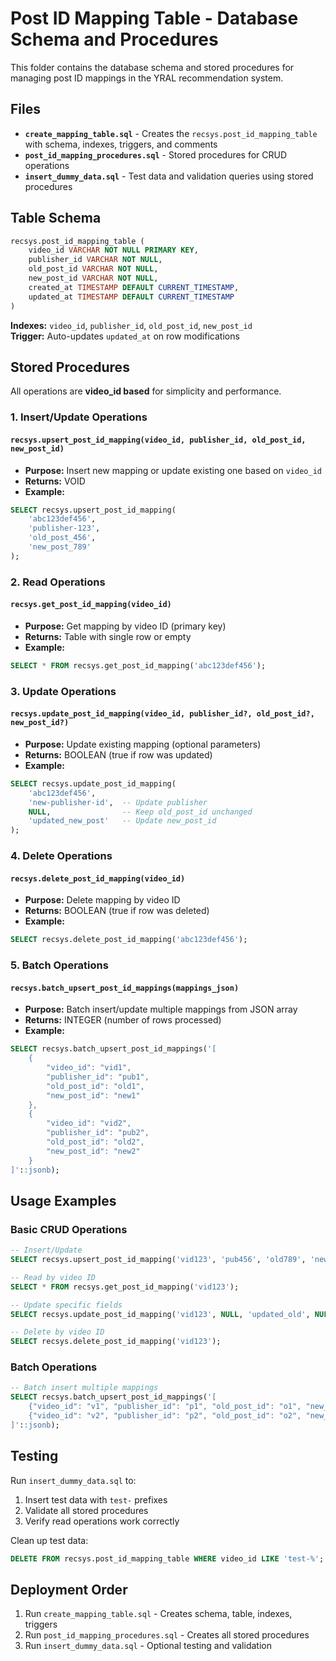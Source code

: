 # Post ID Mapping Table - Database Schema and Procedures

This folder contains the database schema and stored procedures for managing post ID mappings in the YRAL recommendation system.

## Files

- **`create_mapping_table.sql`** - Creates the `recsys.post_id_mapping_table` with schema, indexes, triggers, and comments
- **`post_id_mapping_procedures.sql`** - Stored procedures for CRUD operations
- **`insert_dummy_data.sql`** - Test data and validation queries using stored procedures

## Table Schema

```sql
recsys.post_id_mapping_table (
    video_id VARCHAR NOT NULL PRIMARY KEY,
    publisher_id VARCHAR NOT NULL,
    old_post_id VARCHAR NOT NULL,
    new_post_id VARCHAR NOT NULL,
    created_at TIMESTAMP DEFAULT CURRENT_TIMESTAMP,
    updated_at TIMESTAMP DEFAULT CURRENT_TIMESTAMP
)
```

**Indexes:** `video_id`, `publisher_id`, `old_post_id`, `new_post_id`  
**Trigger:** Auto-updates `updated_at` on row modifications

## Stored Procedures

All operations are **video_id based** for simplicity and performance.

### 1. Insert/Update Operations

#### `recsys.upsert_post_id_mapping(video_id, publisher_id, old_post_id, new_post_id)`
- **Purpose:** Insert new mapping or update existing one based on `video_id`
- **Returns:** VOID
- **Example:**
```sql
SELECT recsys.upsert_post_id_mapping(
    'abc123def456',
    'publisher-123',
    'old_post_456',
    'new_post_789'
);
```

### 2. Read Operations

#### `recsys.get_post_id_mapping(video_id)`
- **Purpose:** Get mapping by video ID (primary key)
- **Returns:** Table with single row or empty
- **Example:**
```sql
SELECT * FROM recsys.get_post_id_mapping('abc123def456');
```

### 3. Update Operations

#### `recsys.update_post_id_mapping(video_id, publisher_id?, old_post_id?, new_post_id?)`
- **Purpose:** Update existing mapping (optional parameters)
- **Returns:** BOOLEAN (true if row was updated)
- **Example:**
```sql
SELECT recsys.update_post_id_mapping(
    'abc123def456',
    'new-publisher-id',  -- Update publisher
    NULL,                -- Keep old_post_id unchanged
    'updated_new_post'   -- Update new_post_id
);
```

### 4. Delete Operations

#### `recsys.delete_post_id_mapping(video_id)`
- **Purpose:** Delete mapping by video ID
- **Returns:** BOOLEAN (true if row was deleted)
- **Example:**
```sql
SELECT recsys.delete_post_id_mapping('abc123def456');
```

### 5. Batch Operations

#### `recsys.batch_upsert_post_id_mappings(mappings_json)`
- **Purpose:** Batch insert/update multiple mappings from JSON array
- **Returns:** INTEGER (number of rows processed)
- **Example:**
```sql
SELECT recsys.batch_upsert_post_id_mappings('[
    {
        "video_id": "vid1",
        "publisher_id": "pub1", 
        "old_post_id": "old1",
        "new_post_id": "new1"
    },
    {
        "video_id": "vid2",
        "publisher_id": "pub2",
        "old_post_id": "old2", 
        "new_post_id": "new2"
    }
]'::jsonb);
```

## Usage Examples

### Basic CRUD Operations
```sql
-- Insert/Update
SELECT recsys.upsert_post_id_mapping('vid123', 'pub456', 'old789', 'new012');

-- Read by video ID
SELECT * FROM recsys.get_post_id_mapping('vid123');

-- Update specific fields
SELECT recsys.update_post_id_mapping('vid123', NULL, 'updated_old', NULL);

-- Delete by video ID
SELECT recsys.delete_post_id_mapping('vid123');
```

### Batch Operations
```sql
-- Batch insert multiple mappings
SELECT recsys.batch_upsert_post_id_mappings('[
    {"video_id": "v1", "publisher_id": "p1", "old_post_id": "o1", "new_post_id": "n1"},
    {"video_id": "v2", "publisher_id": "p2", "old_post_id": "o2", "new_post_id": "n2"}
]'::jsonb);
```

## Testing

Run `insert_dummy_data.sql` to:
1. Insert test data with `test-` prefixes
2. Validate all stored procedures
3. Verify read operations work correctly

Clean up test data:
```sql
DELETE FROM recsys.post_id_mapping_table WHERE video_id LIKE 'test-%';
```

## Deployment Order

1. Run `create_mapping_table.sql` - Creates schema, table, indexes, triggers
2. Run `post_id_mapping_procedures.sql` - Creates all stored procedures  
3. Run `insert_dummy_data.sql` - Optional testing and validation
